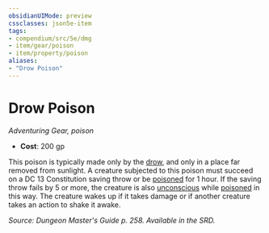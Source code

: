 ```yaml
---
obsidianUIMode: preview
cssclasses: json5e-item
tags:
- compendium/src/5e/dmg
- item/gear/poison
- item/property/poison
aliases: 
- "Drow Poison"
---
```

# Drow Poison
*Adventuring Gear, poison*  

- **Cost**: 200 gp

This poison is typically made only by the [drow](5E2014官方资源/bestiary/humanoid/drow.md), and only in a place far removed from sunlight. A creature subjected to this poison must succeed on a DC 13 Constitution saving throw or be [poisoned](5E2014官方资源/规则/conditions.md#poisoned) for 1 hour. If the saving throw fails by 5 or more, the creature is also [unconscious](5E2014官方资源/规则/conditions.md#unconscious) while [poisoned](5E2014官方资源/规则/conditions.md#poisoned) in this way. The creature wakes up if it takes damage or if another creature takes an action to shake it awake.

*Source: Dungeon Master's Guide p. 258. Available in the SRD.*